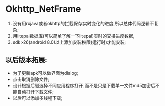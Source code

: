 # Okhttp_NetFrame
1. 没有用rxjava或者okhttp的拦截保存实时变化的进度,所以总体代码逻辑不复杂;
2. 用litepal数据库(可以简单了解一下litepal)实时的交换进度数据,
3. sdk>26(android 8.0)以上添加安装权限(运行时)才能安装;


## 以后版本拓展:
* 为了更新apk可以做界面为dialog;
* 点击取消删除文件;
* 设计根据后缀选择不同应用程序打开,而不是只是下载单一文件md5加密后不能自动打开下载文件;
* 以后可以添加多线程下载;

